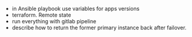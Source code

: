 - in Ansible playbook use variables for apps versions
- terraform. Remote state
- run everything with gitlab pipeline
- describe how to return the former primary instance back after failover.